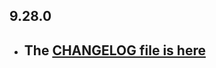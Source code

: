 ## 9.28.0

- ## The [CHANGELOG file is here](https://flutter-sound.canardoux.xyz/tau/CHANGELOG.html)

